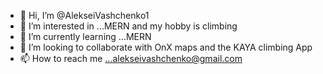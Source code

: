 - 👋 Hi, I’m @AlekseiVashchenko1
- 👀 I’m interested in ...MERN and my hobby is climbing
- 🌱 I’m currently learning ...MERN
- 💞️ I’m looking to collaborate with OnX maps and the KAYA climbing App
- 📫 How to reach me ...alekseivashchenko@gmail.com

<!---
AlekseiVashchenko1/AlekseiVashchenko1 is a ✨ special ✨ repository because its `README.md` (this file) appears on your GitHub profile.
You can click the Preview link to take a look at your changes.
--->
